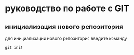# руководство по работе с GIT

## инициализация нового репозитория

для инициализации нового репозитория введите команду
```
git init
```